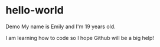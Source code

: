 # hello-world
Demo 
My name is Emily and I'm 19 years old.

I am learning how to code so I hope Github will be a big help!

